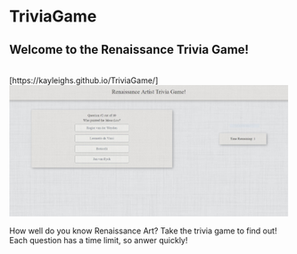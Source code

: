 # TriviaGame

## Welcome to the Renaissance Trivia Game!
<br>
[https://kayleighs.github.io/TriviaGame/]

<img src="assets/images/Capture.JPG" width="500">

How well do you know Renaissance Art? Take the trivia game to find out! Each question has a time limit, so anwer quickly!